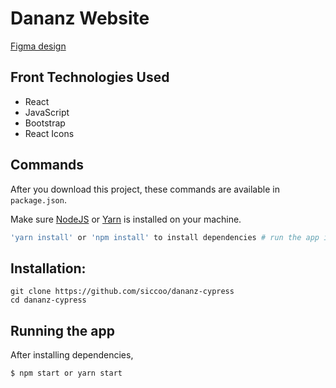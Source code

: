 # Dananz Website

[Figma design](https://www.figma.com/file/4xv1J0UO79SH4SEUuKNwZl/Frontend-Practical-Task?node-id=337%3A7&t=dSyAuhMzgGgZfSBU-0) 

## Front Technologies Used

- React
- JavaScript
- Bootstrap
- React Icons

## Commands

After you download this project, these commands are available in `package.json`.

Make sure [NodeJS](https://www.nodejs.org/) or [Yarn](https://www.yarnpkg.com) is installed on your machine.

```bash
'yarn install' or 'npm install' to install dependencies # run the app in development mode
```

## Installation:

```
git clone https://github.com/siccoo/dananz-cypress
cd dananz-cypress
```

## Running the app

After installing dependencies,

```bash
$ npm start or yarn start
```
